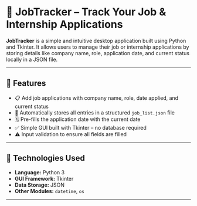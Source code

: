 # 💼 JobTracker – Track Your Job & Internship Applications

**JobTracker** is a simple and intuitive desktop application built using Python and Tkinter. It allows users to manage their job or internship applications by storing details like company name, role, application date, and current status locally in a JSON file.

---

## 🚀 Features

- 📋 Add job applications with company name, role, date applied, and current status
- 🧾 Automatically stores all entries in a structured `job_list.json` file
- 🗓 Pre-fills the application date with the current date
- ✅ Simple GUI built with Tkinter – no database required
- ⚠️ Input validation to ensure all fields are filled

---

## 🧰 Technologies Used

- **Language:** Python 3
- **GUI Framework:** Tkinter
- **Data Storage:** JSON
- **Other Modules:** `datetime`, `os`

---
